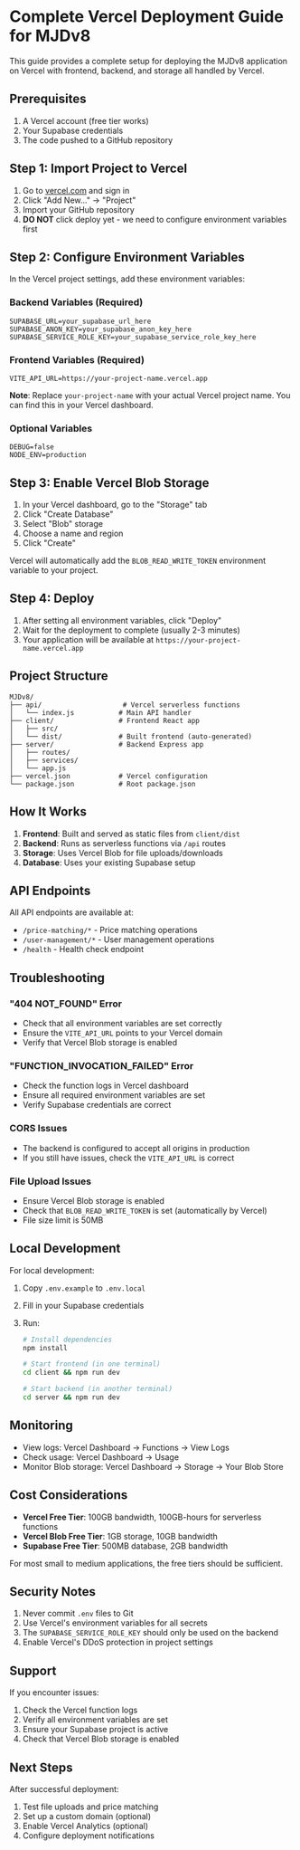 # Complete Vercel Deployment Guide for MJDv8

This guide provides a complete setup for deploying the MJDv8 application on Vercel with frontend, backend, and storage all handled by Vercel.

## Prerequisites

1. A Vercel account (free tier works)
2. Your Supabase credentials
3. The code pushed to a GitHub repository

## Step 1: Import Project to Vercel

1. Go to [vercel.com](https://vercel.com) and sign in
2. Click "Add New..." → "Project"
3. Import your GitHub repository
4. **DO NOT** click deploy yet - we need to configure environment variables first

## Step 2: Configure Environment Variables

In the Vercel project settings, add these environment variables:

### Backend Variables (Required)

```
SUPABASE_URL=your_supabase_url_here
SUPABASE_ANON_KEY=your_supabase_anon_key_here
SUPABASE_SERVICE_ROLE_KEY=your_supabase_service_role_key_here
```

### Frontend Variables (Required)

```
VITE_API_URL=https://your-project-name.vercel.app
```

**Note**: Replace `your-project-name` with your actual Vercel project name. You can find this in your Vercel dashboard.

### Optional Variables

```
DEBUG=false
NODE_ENV=production
```

## Step 3: Enable Vercel Blob Storage

1. In your Vercel dashboard, go to the "Storage" tab
2. Click "Create Database"
3. Select "Blob" storage
4. Choose a name and region
5. Click "Create"

Vercel will automatically add the `BLOB_READ_WRITE_TOKEN` environment variable to your project.

## Step 4: Deploy

1. After setting all environment variables, click "Deploy"
2. Wait for the deployment to complete (usually 2-3 minutes)
3. Your application will be available at `https://your-project-name.vercel.app`

## Project Structure

```
MJDv8/
├── api/                    # Vercel serverless functions
│   └── index.js           # Main API handler
├── client/                # Frontend React app
│   ├── src/
│   └── dist/              # Built frontend (auto-generated)
├── server/                # Backend Express app
│   ├── routes/
│   ├── services/
│   └── app.js
├── vercel.json            # Vercel configuration
└── package.json           # Root package.json
```

## How It Works

1. **Frontend**: Built and served as static files from `client/dist`
2. **Backend**: Runs as serverless functions via `/api` routes
3. **Storage**: Uses Vercel Blob for file uploads/downloads
4. **Database**: Uses your existing Supabase setup

## API Endpoints

All API endpoints are available at:

- `/price-matching/*` - Price matching operations
- `/user-management/*` - User management operations
- `/health` - Health check endpoint

## Troubleshooting

### "404 NOT_FOUND" Error

- Check that all environment variables are set correctly
- Ensure the `VITE_API_URL` points to your Vercel domain
- Verify that Vercel Blob storage is enabled

### "FUNCTION_INVOCATION_FAILED" Error

- Check the function logs in Vercel dashboard
- Ensure all required environment variables are set
- Verify Supabase credentials are correct

### CORS Issues

- The backend is configured to accept all origins in production
- If you still have issues, check the `VITE_API_URL` is correct

### File Upload Issues

- Ensure Vercel Blob storage is enabled
- Check that `BLOB_READ_WRITE_TOKEN` is set (automatically by Vercel)
- File size limit is 50MB

## Local Development

For local development:

1. Copy `.env.example` to `.env.local`
2. Fill in your Supabase credentials
3. Run:

   ```bash
   # Install dependencies
   npm install

   # Start frontend (in one terminal)
   cd client && npm run dev

   # Start backend (in another terminal)
   cd server && npm run dev
   ```

## Monitoring

- View logs: Vercel Dashboard → Functions → View Logs
- Check usage: Vercel Dashboard → Usage
- Monitor Blob storage: Vercel Dashboard → Storage → Your Blob Store

## Cost Considerations

- **Vercel Free Tier**: 100GB bandwidth, 100GB-hours for serverless functions
- **Vercel Blob Free Tier**: 1GB storage, 10GB bandwidth
- **Supabase Free Tier**: 500MB database, 2GB bandwidth

For most small to medium applications, the free tiers should be sufficient.

## Security Notes

1. Never commit `.env` files to Git
2. Use Vercel's environment variables for all secrets
3. The `SUPABASE_SERVICE_ROLE_KEY` should only be used on the backend
4. Enable Vercel's DDoS protection in project settings

## Support

If you encounter issues:

1. Check the Vercel function logs
2. Verify all environment variables are set
3. Ensure your Supabase project is active
4. Check that Vercel Blob storage is enabled

## Next Steps

After successful deployment:

1. Test file uploads and price matching
2. Set up a custom domain (optional)
3. Enable Vercel Analytics (optional)
4. Configure deployment notifications
